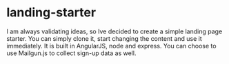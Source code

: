# landing-starter
I am always validating ideas, so Ive decided to create a simple landing page starter. You can simply clone it, start changing the content and use it immediately. It is built in AngularJS, node and express. You can choose to use Mailgun.js to collect sign-up data as well.
